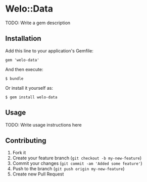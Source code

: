 # Welo::Data

TODO: Write a gem description

## Installation

Add this line to your application's Gemfile:

    gem 'welo-data'

And then execute:

    $ bundle

Or install it yourself as:

    $ gem install welo-data

## Usage

TODO: Write usage instructions here

## Contributing

1. Fork it
2. Create your feature branch (`git checkout -b my-new-feature`)
3. Commit your changes (`git commit -am 'Added some feature'`)
4. Push to the branch (`git push origin my-new-feature`)
5. Create new Pull Request
